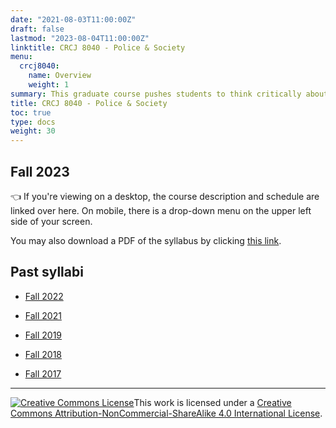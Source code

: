 ```yaml
---
date: "2021-08-03T11:00:00Z"
draft: false
lastmod: "2023-08-04T11:00:00Z"
linktitle: CRCJ 8040 - Police & Society
menu:
  crcj8040:
    name: Overview
    weight: 1
summary: This graduate course pushes students to think critically about the role of policing in U.S. society. For PhD students, this class will help prepare for the SCCJ Systems Comprehensive Exam. 
title: CRCJ 8040 - Police & Society
toc: true
type: docs
weight: 30
---
```


## Fall 2023

👈 If you're viewing on a desktop, the course description and schedule are linked over here. On mobile, there is a drop-down menu on the upper left side of your screen. 

You may also download a PDF of the syllabus by clicking [this link](crcj8040-syllabus-fall23.pdf).

## Past syllabi

* [Fall 2022](crcj8040-syllabus-fall22.pdf)

* [Fall 2021](crcj8040-syllabus-fall21.pdf)

* [Fall 2019](crcj8040-syllabus-fall19.pdf)

* [Fall 2018](crcj8040-syllabus-fall18.pdf)

* [Fall 2017](crcj8040-syllabus-fall17.pdf)

***

<a rel="license" href="http://creativecommons.org/licenses/by-nc-sa/4.0/"><img alt="Creative Commons License" style="border-width:0" src="https://i.creativecommons.org/l/by-nc-sa/4.0/88x31.png" /></a>This work is licensed under a <a rel="license" href="http://creativecommons.org/licenses/by-nc-sa/4.0/">Creative Commons Attribution-NonCommercial-ShareAlike 4.0 International License</a>.
